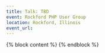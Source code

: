 ```yaml
---
title: Talk: TBD
event: Rockford PHP User Group
location: Rockford, Illinois
event_url: 
---
```

{% block content %}
{% endblock %}